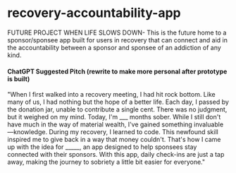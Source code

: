 # recovery-accountability-app
FUTURE PROJECT WHEN LIFE SLOWS DOWN- This is the future home to a sponsor/sponsee app built for users in recovery that can connect and aid in the accountability between a sponsor and sponsee of an addiction of any kind.

#### ChatGPT Suggested Pitch (rewrite to make more personal after prototype is built)
"When I first walked into a recovery meeting, I had hit rock bottom. Like many of us, I had nothing but the hope of a better life. Each day, I passed by the donation jar, unable to contribute a single cent. There was no judgment, but it weighed on my mind. Today, I'm ___ months sober. While I still don't have much in the way of material wealth, I've gained something invaluable—knowledge. During my recovery, I learned to code. This newfound skill inspired me to give back in a way that money couldn't. That's how I came up with the idea for _____, an app designed to help sponsees stay connected with their sponsors. With this app, daily check-ins are just a tap away, making the journey to sobriety a little bit easier for everyone."
